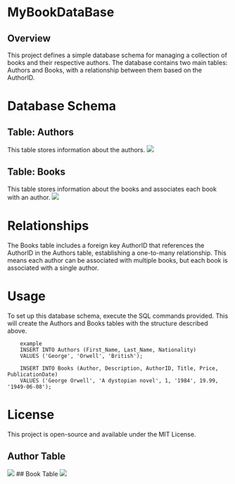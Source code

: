 # MyBookDataBase
## Overview
  This project defines a simple database schema for managing a collection of books and their respective   authors. The database contains two main tables: Authors and Books, with a relationship between them     based on the AuthorID.
# Database Schema
## Table: Authors
  This table stores information about the authors.
    <img src="https://github.com/user-attachments/assets/6c55dc71-0253-4541-b80e-d0303a58afb3" />
## Table: Books
  This table stores information about the books and associates each book with an author.
    <img src = "https://github.com/user-attachments/assets/93cb45b4-6908-4413-a38c-77889dc07a24"/>

# Relationships
  The Books table includes a foreign key AuthorID that references the AuthorID in the Authors table,     establishing a one-to-many relationship. This means each author can be associated with multiple        books, but each book is associated with a single author.
# Usage
To set up this database schema, execute the SQL commands provided. This will create the Authors and Books tables with the structure described above.

        example
        INSERT INTO Authors (First_Name, Last_Name, Nationality)
        VALUES ('George', 'Orwell', 'British');

        INSERT INTO Books (Author, Description, AuthorID, Title, Price, PublicationDate)
        VALUES ('George Orwell', 'A dystopian novel', 1, '1984', 19.99, '1949-06-08');
# License
This project is open-source and available under the MIT License.

## Author Table
<img src = "https://github.com/user-attachments/assets/1f5ddc8c-30bf-4b25-8687-3e74967d0550"/>
## Book Table
<img src = "https://github.com/user-attachments/assets/8c1cca6d-1d1b-4272-b09a-03a1afa3a448"/>

